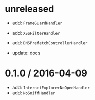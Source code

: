 unreleased
==========

- add: `FrameGuardHandler`
- add: `XSSFilterHandler`
- add: `DNSPrefetchControllerHandler`

- update: docs

0.1.0 / 2016-04-09
==================

- add: `InternetExplorerNoOpenHandler`
- add: `NoSniffHandler`

